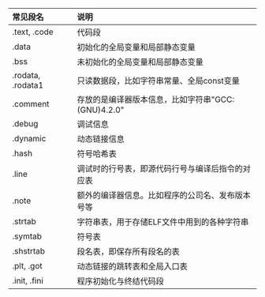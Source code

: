 
|常见段名|说明
|:--|:--|
.text, .code| 代码段
.data| 初始化的全局变量和局部静态变量
.bss| 未初始化的全局变量和局部静态变量
.rodata, .rodata1|只读数据段，比如字符串常量、全局const变量
.comment| 存放的是编译器版本信息，比如字符串"GCC:(GNU)4.2.0"
.debug| 调试信息
.dynamic| 动态链接信息
.hash| 符号哈希表
.line | 调试时的行号表，即源代码行号与编译后指令的对应表
.note| 额外的编译器信息。比如程序的公司名、发布版本号等
.strtab| 字符串表，用于存储ELF文件中用到的各种字符串
.symtab| 符号表
.shstrtab| 段名表，即保存所有段名的表
.plt, .got| 动态链接的跳转表和全局入口表
.init, .fini| 程序初始化与终结代码段


